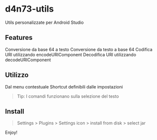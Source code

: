 # d4n73-utils
Utils personalizzate per Android Studio

## Features
Conversione da base 64 a testo
Conversione da testo a base 64
Codifica URl utilizzando encodeURIComponent
Decodifica URl utilizzando decodeURIComponent


## Utilizzo
Dal menu contestuale
Shortcut definibili dalle impostazioni

> Tip: I comandi funzionano sulla selezione del testo

## Install
> Settings > Plugins > Settings icon > install from disk > select jar

Enjoy!